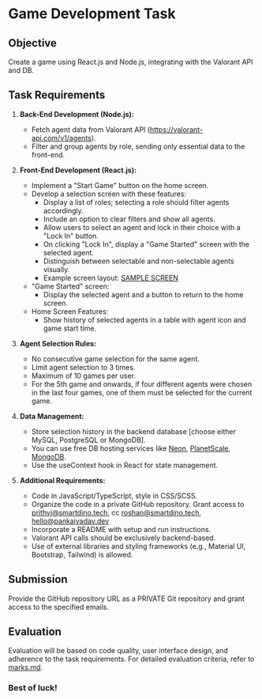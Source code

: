 # Game Development Task

## Objective

Create a game using React.js and Node.js, integrating with the Valorant API and DB.

## Task Requirements

1. **Back-End Development (Node.js):**

   - Fetch agent data from Valorant API (https://valorant-api.com/v1/agents).
   - Filter and group agents by role, sending only essential data to the front-end.

2. **Front-End Development (React.js):**

   - Implement a "Start Game" button on the home screen.
   - Develop a selection screen with these features:
     - Display a list of roles; selecting a role should filter agents accordingly.
     - Include an option to clear filters and show all agents.
     - Allow users to select an agent and lock in their choice with a "Lock In" button.
     - On clicking "Lock In", display a "Game Started" screen with the selected agent.
     - Distinguish between selectable and non-selectable agents visually.
     - Example screen layout: [SAMPLE SCREEN](https://mir-s3-cdn-cf.behance.net/project_modules/1400/94fe9596477133.5eaf7e1c3a48e.png)
   - "Game Started" screen:
     - Display the selected agent and a button to return to the home screen.
   - Home Screen Features:
     - Show history of selected agents in a table with agent icon and game start time.

3. **Agent Selection Rules:**

   - No consecutive game selection for the same agent.
   - Limit agent selection to 3 times.
   - Maximum of 10 games per user.
   - For the 5th game and onwards, if four different agents were chosen in the last four games, one of them must be selected for the current game.

4. **Data Management:**

   - Store selection history in the backend database [choose either MySQL, PostgreSQL or MongoDB].
   - You can use free DB hosting services like [Neon](https://neon.tech/), [PlanetScale](https://planetscale.com/), [MongoDB](https://www.mongodb.com/).
   - Use the useContext hook in React for state management.

5. **Additional Requirements:**
   - Code in JavaScript/TypeScript, style in CSS/SCSS.
   - Organize the code in a private GitHub repository. Grant access to prithvi@smartdino.tech, cc roshan@smartdino.tech, hello@pankajyadav.dev
   - Incorporate a README with setup and run instructions.
   - Valorant API calls should be exclusively backend-based.
   - Use of external libraries and styling frameworks (e.g., Material UI, Bootstrap, Tailwind) is allowed.

## Submission

Provide the GitHub repository URL as a PRIVATE Git repository and grant access to the specified emails.

## Evaluation

Evaluation will be based on code quality, user interface design, and adherence to the task requirements. For detailed evaluation criteria, refer to [marks.md](MARKS.md).

### Best of luck!
